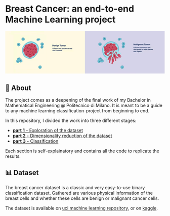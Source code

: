 # Breast Cancer: **an end-to-end Machine Learning project**

<center>
<img src='./img.jpg' width='1000'/>
</center>

## 📖 **About**
The project comes as a deepening of the final work of my Bachelor in Mathematical Engineering @ Politecnico di Milano. It is meant to be a guide to any machine learning classification-project from beginning to end. 

In this repository, I divided the work into three different stages:

* [**part 1** - Exploration of the dataset](https://github.com/PaulinoMoskwa/Breast-Cancer/blob/master/Breast%20Cancer%20-%20pt.%201.ipynb)
* [**part 2** - Dimensionality reduction of the dataset](https://github.com/PaulinoMoskwa/Breast-Cancer/blob/master/Breast%20Cancer%20-%20pt.%202.ipynb)
* [**part 3** - Classification](https://github.com/PaulinoMoskwa/Breast-Cancer/blob/master/Breast%20Cancer%20-%20pt.%203.ipynb)

Each section is self-explainatory and contains all the code to replicate the results.


## 📊 **Dataset**
The breast cancer dataset is a classic and very easy-to-use binary classification dataset. Gathered are various physical information of the breast cells and whether these cells are benign or malignant cancer cells.

The dataset is available on [uci machine learning repository](https://archive.ics.uci.edu/ml/datasets/Breast+Cancer+Wisconsin+%28Diagnostic%29), or on [kaggle](https://www.kaggle.com/datasets/uciml/breast-cancer-wisconsin-data).